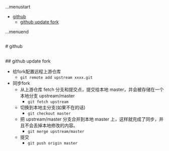...menustart

 * [github](#bf215181b5140522137b3d4f6b73544a)
   * [github update fork](#f6b73a9a864f02b2d14ad454c6b09e68)

...menuend


<h2 id="bf215181b5140522137b3d4f6b73544a"></h2>
# github 

<h2 id="f6b73a9a864f02b2d14ad454c6b09e68"></h2>
## github update fork

 - 给fork配置远程上游仓库 
    - `git remote add upstream xxxx.git`
 - 同步fork
    - 从上游仓库 fetch 分支和提交点，提交给本地 master，并会被存储在一个本地分支 upstream/master 
        - `git fetch upstream` 
    - 切换到本地主分支(如果不在的话) 
        - `git checkout master` 
    - 把 upstream/master 分支合并到本地 master 上，这样就完成了同步，并且不会丢掉本地修改的内容。
        - `git merge upstream/master` 
    - 提交 
        - `git push origin master`

        

